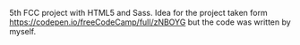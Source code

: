 5th FCC project with HTML5 and Sass. Idea for the project taken form https://codepen.io/freeCodeCamp/full/zNBOYG but the code was written by myself.